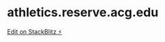 # athletics.reserve.acg.edu

[Edit on StackBlitz ⚡️](https://stackblitz.com/edit/feathersjs-playground-y89kgh)